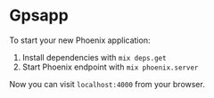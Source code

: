 # Gpsapp

To start your new Phoenix application:

1. Install dependencies with `mix deps.get`
2. Start Phoenix endpoint with `mix phoenix.server`

Now you can visit `localhost:4000` from your browser.
